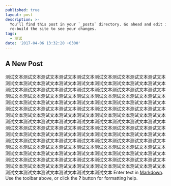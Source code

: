 ```yaml
---
published: true
layout: post
description: >-
  You’ll find this post in your `_posts` directory. Go ahead and edit it and
  re-build the site to see your changes.
tags:
  - 测试
date: '2017-04-06 13:32:20 +0300'
---
```

## A New Post
测试文本测试文本测试文本测试文本测试文本测试文本测试文本测试文本测试文本测试文本测试文本测试文本测试文本测试文本测试文本测试文本测试文本测试文本测试文本测试文本测试文本测试文本测试文本测试文本测试文本测试文本测试文本测试文本测试文本测试文本测试文本测试文本测试文本测试文本测试文本测试文本测试文本测试文本测试文本测试文本测试文本测试文本测试文本测试文本测试文本测试文本测试文本测试文本测试文本测试文本测试文本测试文本测试文本测试文本测试文本测试文本测试文本测试文本测试文本测试文本测试文本测试文本测试文本测试文本测试文本测试文本测试文本测试文本测试文本测试文本测试文本测试文本测试文本测试文本测试文本测试文本测试文本测试文本测试文本测试文本测试文本测试文本测试文本测试文本测试文本测试文本测试文本测试文本测试文本测试文本测试文本测试文本测试文本测试文本测试文本测试文本测试文本测试文本测试文本测试文本测试文本测试文本测试文本测试文本测试文本测试文本测试文本测试文本测试文本测试文本测试文本测试文本测试文本测试文本测试文本测试文本测试文本测试文本测试文本测试文本测试文本测试文本测试文本测试文本测试文本测试文本测试文本测试文本测试文本测试文本测试文本测试文本测试文本测试文本测试文本测试文本测试文本测试文本测试文本测试文本测试文本
Enter text in [Markdown](http://daringfireball.net/projects/markdown/). Use the toolbar above, or click the **?** button for formatting help.
